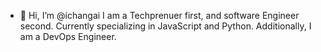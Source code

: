 - 👋 Hi, I’m @ichangai
I am a Techprenuer first, and software Engineer second. 
Currently specializing in JavaScript and Python.
Additionally, I am a DevOps Engineer.

